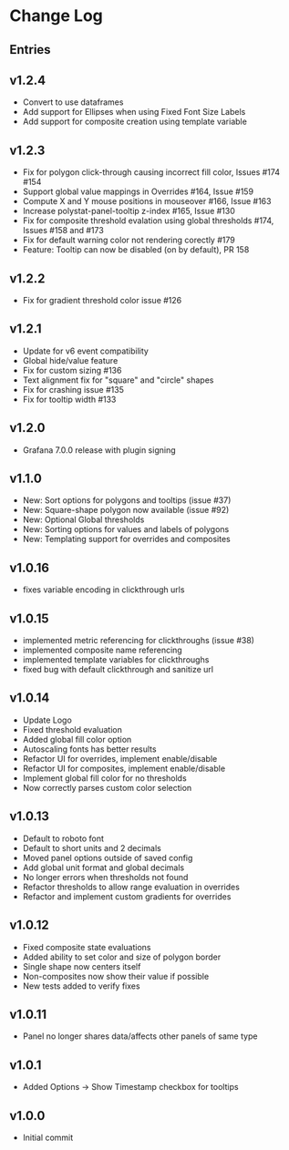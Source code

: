 # Change Log

## Entries

## v1.2.4

- Convert to use dataframes
- Add support for Ellipses when using Fixed Font Size Labels
- Add support for composite creation using template variable

## v1.2.3

- Fix for polygon click-through causing incorrect fill color, Issues #174 #154
- Support global value mappings in Overrides #164, Issue #159
- Compute X and Y mouse positions in mouseover #166, Issue #163
- Increase polystat-panel-tooltip z-index #165, Issue #130
- Fix for composite threshold evalation using global thresholds #174, Issues #158 and #173
- Fix for default warning color not rendering corectly #179
- Feature: Tooltip can now be disabled (on by default), PR 158

## v1.2.2

- Fix for gradient threshold color issue #126

## v1.2.1

- Update for v6 event compatibility
- Global hide/value feature
- Fix for custom sizing #136
- Text alignment fix for "square" and "circle" shapes
- Fix for crashing issue #135
- Fix for tooltip width #133

## v1.2.0

- Grafana 7.0.0 release with plugin signing

## v1.1.0

- New: Sort options for polygons and tooltips (issue #37)
- New: Square-shape polygon now available (issue #92)
- New: Optional Global thresholds
- New: Sorting options for values and labels of polygons
- New: Templating support for overrides and composites

## v1.0.16

- fixes variable encoding in clickthrough urls

## v1.0.15

- implemented metric referencing for clickthroughs (issue #38)
- implemented composite name referencing
- implemented template variables for clickthroughs
- fixed bug with default clickthrough and sanitize url

## v1.0.14

- Update Logo
- Fixed threshold evaluation
- Added global fill color option
- Autoscaling fonts has better results
- Refactor UI for overrides, implement enable/disable
- Refactor UI for composites, implement enable/disable
- Implement global fill color for no thresholds
- Now correctly parses custom color selection

## v1.0.13

- Default to roboto font
- Default to short units and 2 decimals
- Moved panel options outside of saved config
- Add global unit format and global decimals
- No longer errors when thresholds not found
- Refactor thresholds to allow range evaluation in overrides
- Refactor and implement custom gradients for overrides

## v1.0.12

- Fixed composite state evaluations
- Added ability to set color and size of polygon border
- Single shape now centers itself
- Non-composites now show their value if possible
- New tests added to verify fixes

## v1.0.11

- Panel no longer shares data/affects other panels of same type

## v1.0.1

- Added Options -> Show Timestamp checkbox for tooltips

## v1.0.0

- Initial commit
